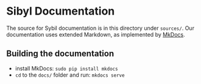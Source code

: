 # Sibyl Documentation

The source for Sybil documentation is in this directory under `sources/`. 
Our documentation uses extended Markdown, as implemented by [MkDocs](http://mkdocs.org).

## Building the documentation

- install MkDocs: `sudo pip install mkdocs`
- `cd` to the `docs/` folder and run: `mkdocs serve`
